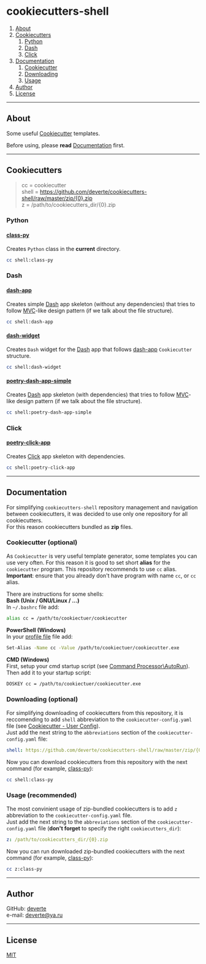 # cookiecutters-shell

1. [About](#About)
2. [Cookiecutters](#Cookiecutters)
    1. [Python](#Python)
    2. [Dash](#Dash)
    3. [Click](#Click)
3. [Documentation](#Documentation)
    1. [Cookiecutter](#Cookiecutter-optional)
    2. [Downloading](#Downloading-optional)
    3. [Usage](#Usage-recommended)
3. [Author](#Author)
4. [License](#License)

---


## About
Some useful [Cookiecutter](https://cookiecutter.readthedocs.io/en/1.7.0/) templates.

Before using, please **read** [Documentation](#Documentation) first.


---


## Cookiecutters
> cc = cookiecutter  
> shell = https://github.com/deverte/cookiecutters-shell/raw/master/zip/{0}.zip  
> z = /path/to/cookiecutters_dir/{0}.zip

### Python
#### [class-py](/cookiecutters/class-py)
Creates `Python` class in the **current** directory.
```sh
cc shell:class-py
```

### Dash
#### [dash-app](/cookiecutters/dash-app)
Creates simple [Dash](https://dash.plotly.com/) app skeleton (without any dependencies) that tries to follow [MVC](https://en.wikipedia.org/wiki/Model%E2%80%93view%E2%80%93controller)-like design pattern (if we talk about the file structure).
```sh
cc shell:dash-app
```

#### [dash-widget](/cookiecutters/dash-widget)
Creates `Dash` widget for the [Dash](https://dash.plotly.com/) app that follows [dash-app](/cookiecutters/dash-app) `Cookiecutter` structure.
```sh
cc shell:dash-widget
```

#### [poetry-dash-app-simple](/cookiecutters/poetry-dash-app-simple)
Creates [Dash](https://dash.plotly.com/) app skeleton (with dependencies) that tries to follow [MVC](https://en.wikipedia.org/wiki/Model%E2%80%93view%E2%80%93controller)-like design pattern (if we talk about the file structure).
```sh
cc shell:poetry-dash-app-simple
```

### Click
#### [poetry-click-app](/cookiecutters/poetry-click-app)
Creates [Click](https://palletsprojects.com/p/click/) app skeleton with dependencies.
```sh
cc shell:poetry-click-app
```


---


## Documentation
For simplifying `cookiecutters-shell` repository management and navigation between cookiecutters, it was decided to use only one repository for all cookiecutters.  
For this reason cookiecutters bundled as **zip** files.  

### Cookiecutter (optional)
As `Cookiecutter` is very useful template generator, some templates you can use very often. For this reason it is good to set short **alias** for the `cookiecutter` program. This repository recommends to use `cc` alias. **Important**: ensure that you already don't have program with name `cc`, or `cc` alias.

There are instructions for some shells:  
**Bash (Unix / GNU/Linux / ...)**  
In `~/.bashrc` file add:
```sh
alias cc = /path/to/cookiectuer/cookiecutter
```

**PowerShell (Windows)**  
In your [profile file](https://docs.microsoft.com/en-us/powershell/module/microsoft.powershell.core/about/about_profiles?view=powershell-7) file add:
```sh
Set-Alias -Name cc -Value /path/to/cookiectuer/cookiecutter.exe
```

**CMD (Windows)**  
First, setup your cmd startup script (see [Command Processor\AutoRun](https://docs.microsoft.com/en-us/previous-versions/windows/it-pro/windows-server-2003/cc779439(v=ws.10)?redirectedfrom=MSDN)).
Then add it to your startup script:
```sh
DOSKEY cc = /path/to/cookiectuer/cookiecutter.exe
```


### Downloading (optional)
For simplifying downloading of cookiecutters from this repository, it is reccomending to add `shell` abbreviation to the `cookiecutter-config.yaml` file (see [Cookiecutter - User Config](https://cookiecutter.readthedocs.io/en/1.7.0/advanced/user_config.html)).  
Just add the next string to the `abbreviations` section of the `cookiecutter-config.yaml` file:
```yaml
shell: https://github.com/deverte/cookiecutters-shell/raw/master/zip/{0}.zip
```

Now you can download cookiecutters from this repository with the next command (for example, [class-py](/class-py)):
```sh
cc shell:class-py
```

### Usage (recommended)
The most convinient usage of zip-bundled cookiecutters is to add `z` abbreviation to the `cookiecutter-config.yaml` file.  
Just add the next string to the `abbreviations` section of the `cookiecutter-config.yaml` file (**don't forget** to specify the right `cookiecutters_dir`):
```yaml
z: /path/to/cookiecutters_dir/{0}.zip
```

Now you can run downloaded zip-bundled cookiecutters with the next command (for example, [class-py](/class-py)):
```sh
cc z:class-py
```


---


## Author
GitHub: [deverte](https://github.com/deverte)  
e-mail: [deverte@ya.ru](mailto:deverte@ya.ru)


---


## License
[MIT](/LICENSE)